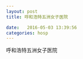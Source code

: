 ```yaml
--- 
layout: post 
title: 呼和浩特五洲女子医院

date:   2016-05-03 13:39:56 
categories: hosp 
--- 
```

   
呼和浩特五洲女子医院
